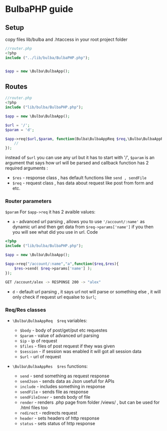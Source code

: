 # BulbaPHP guide

## Setup

copy files lib/bulba and .htaccess in your root project folder 

```php
//router.php
<?php
include ("../lib/bulba/BulbaPHP.php");


$app = new \Bulba\BulbaApp();
```

## Routes

```php
//router.php
<?php
include ("lib/bulba/BulbaPHP.php");

$app = new \Bulba\BulbaApp();

$url = '/';
$param = 'd';

$app->req($url,$param, function(Bulba\BulbaAppReq $req,\Bulba\BulbaAppRes $res){
    // 
});
```

instead of ``` $url ``` you can use any url but it has to start with '/',
``` $param ``` is an argument that says how url will be parsed
and callback function has 2 required arguments : 
- ``` $res ``` - response class , has default functions like ``` send , sendFile ```
- ``` $req ``` - request class , has data about request like post from form and etc.

### Router parameters

``` $param ``` For ``` $app->req ``` it has 2 avaible values:
- ``` a ``` - advanced url parsing , allows you to use ``` '/account/:name' ``` as dynamic url and then get data from ``` $req->params['name'] ``` if you then you will see what did you use in url. Code <br> 
```php 
<?php
include ("lib/bulba/BulbaPHP.php");

$app = new \Bulba\BulbaApp();

$app->req("/account/:name","a",function($req,$res){ 
    $res->send( $req->params['name'] ); 
});
```
```bash
GET /account/alex -> RESPONSE 200 -> "alex" 
```

- ``` d ``` - default url parsing , it says url not will parse or something else , it will only check if request url equalse to ``` $url ```;

### Req/Res classes

- ``` \Bulba\BulbaAppReq  $req ``` 
  variables:
  - ``` $body ``` - body of post/get/put etc requestes
  - ``` $param ``` - value of advanced url parsing
  - ``` $ip ``` - ip of request
  - ``` $files ``` - files of post request if they was given
  - ``` $session ``` - if session was enabled it will got all session data
  - ``` $url ``` - url of request

- ``` \Bulba\BulbaAppRes  $res ```
  functions:
  - ``` send ``` - send something as request response
  - ``` sendJson ``` - sends data as Json usefull for APIs
  - ``` include ``` - includes something in response
  - ``` sendFile ``` - sends file as response
  - ``` sendFileInner ``` - sends body of file
  - ``` render ``` - renders .php page from folder /views/ , but can be used for .html files too
  - ``` redirect ``` - redirects request
  - ``` header ``` - sets headers of http response
  - ``` status ``` - sets status of http response

